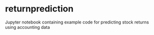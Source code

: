# returnprediction
Jupyter notebook containing example code for predicting stock returns using accounting data
